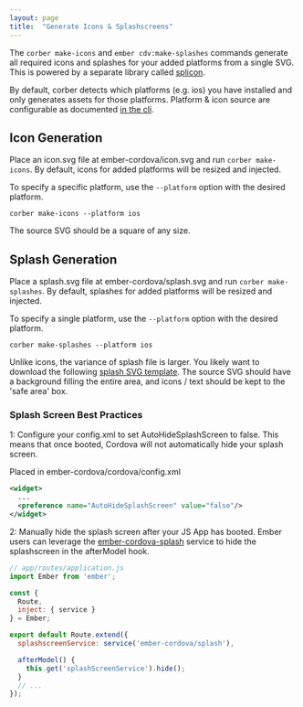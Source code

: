 ```yaml
---
layout: page
title:  "Generate Icons & Splashscreens"
---
```


The `corber make-icons` and `ember cdv:make-splashes` commands generate all required icons and splashes for your added platforms from a single SVG. This is powered by a separate library called [splicon](https://github.com/isleofcode/splicon).

By default, corber detects which platforms (e.g. ios) you have installed and only generates assets for those platforms.
Platform & icon source are configurable as documented [in the cli](/pages/cli).

## Icon Generation

Place an icon.svg file at ember-cordova/icon.svg and run `corber make-icons`. By default, icons for added platforms will be resized and injected.

To specify a specific platform, use the `--platform` option with the desired platform.

```
corber make-icons --platform ios
```

The source SVG should be a square of any size.

## Splash Generation

Place a splash.svg file at ember-cordova/splash.svg and run `corber make-splashes`. By default, splashes for added platforms will be resized and injected.

To specify a single platform, use the `--platform` option with the desired platform.

```
corber make-splashes --platform ios
```

Unlike icons, the variance of splash file is larger. You likely want to download the following [splash SVG template](/examples/safe-splash-template.svg). The source SVG should have a background filling the entire area, and icons / text should be kept to the 'safe area' box.

### Splash Screen Best Practices

1: Configure your config.xml to set AutoHideSplashScreen to false.
This means that once booted, Cordova will not automatically hide your splash screen.

Placed in ember-cordova/cordova/config.xml

```xml
<widget>
  ...
  <preference name="AutoHideSplashScreen" value="false"/>
</widget>
```

2: Manually hide the splash screen after your JS App has booted. Ember users can leverage the [ember-cordova-splash](https://github.com/isleofcode/ember-cordova-splash) service to hide the splashscreen in the afterModel hook.

```js
// app/routes/application.js
import Ember from 'ember';

const {
  Route,
  inject: { service }
} = Ember;

export default Route.extend({
  splashscreenService: service('ember-cordova/splash'),

  afterModel() {
    this.get('splashScreenService').hide();
  }
  // ...
});
```
